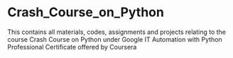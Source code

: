 # Crash_Course_on_Python
This contains all materials, codes, assignments and projects relating to the course Crash Course on Python under Google IT Automation with Python Professional Certificate offered by Coursera

